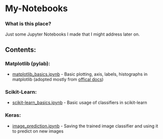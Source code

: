 # My-Notebooks

### What is this place?
Just some Jupyter Notebooks I made that I might address later on.

## Contents:

### Matplotlib (pylab):
- [matplotlib_basics.ipynb](matplotlib/matplotlib_basics.ipynb) - Basic plotting, axis, labels, histographs in matplotlib 
(adopted mostly from [offical docs](http://matplotlib.org/users/pyplot_tutorial.html))

### Scikit-Learn:
- [scikit-learn_basics.ipynb](scikit-learn/scikit-learn_basics.ipynb) - Basic usage of classifiers in scikit-learn

### Keras:
- [image_prediction.ipynb](keras/image_prediction.ipynb) - Saving the trained image classifier and using it to predict on new images

